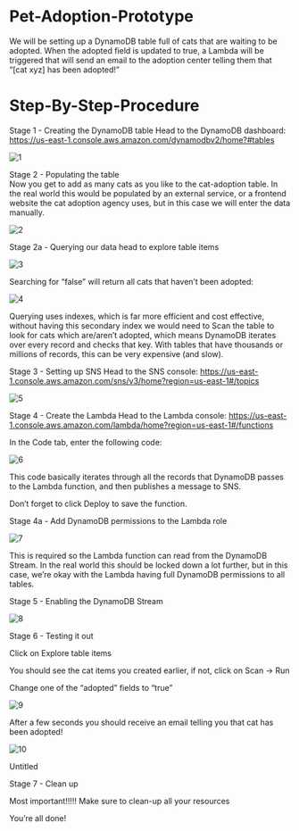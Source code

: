 <h1>Pet-Adoption-Prototype</h1>

We will be setting up a DynamoDB table full of cats that are waiting to be adopted. When the adopted field is updated to true, a Lambda will be triggered that will send an email to the adoption center telling them that “[cat xyz] has been adopted!”

# Step-By-Step-Procedure
Stage 1 - Creating the DynamoDB table
Head to the DynamoDB dashboard: https://us-east-1.console.aws.amazon.com/dynamodbv2/home?#tables


![1](https://github.com/abrarpasha24/Pet-Adoption-Prototype/assets/30976576/3e67261c-78af-4755-99ec-64b0c8db4b33)

Stage 2 - Populating the table <br>
Now you get to add as many cats as you like to the cat-adoption table. In the real world this would be populated by an external service, or a frontend website the cat adoption agency uses, but in this case we will enter the data manually.

![2](https://github.com/abrarpasha24/Pet-Adoption-Prototype/assets/30976576/fbc0737b-8ba5-40e5-bef7-39a5ca5d8cad)


Stage 2a - Querying our data head to explore table items

![3](https://github.com/abrarpasha24/Pet-Adoption-Prototype/assets/30976576/a28aa44a-8c9d-4330-8a8f-6f7273e447cc)

Searching for “false” will return all cats that haven’t been adopted:

![4](https://github.com/abrarpasha24/Pet-Adoption-Prototype/assets/30976576/aa278073-5289-43c5-8425-7a23b5c2bf11)

Querying uses indexes, which is far more efficient and cost effective, without having this secondary index we would need to Scan the table to look for cats which are/aren’t adopted, which means DynamoDB iterates over every record and checks that key. With tables that have thousands or millions of records, this can be very expensive (and slow).

Stage 3 - Setting up SNS
Head to the SNS console: https://us-east-1.console.aws.amazon.com/sns/v3/home?region=us-east-1#/topics

![5](https://github.com/abrarpasha24/Pet-Adoption-Prototype/assets/30976576/839b623c-af43-419d-8bfa-00804dfc005d)

Stage 4 - Create the Lambda
Head to the Lambda console: https://us-east-1.console.aws.amazon.com/lambda/home?region=us-east-1#/functions



In the Code tab, enter the following code:

![6](https://github.com/abrarpasha24/Pet-Adoption-Prototype/assets/30976576/e5862167-35e2-4fae-9149-dd2abc1299df)

This code basically iterates through all the records that DynamoDB passes to the Lambda function, and then publishes a message to SNS.

Don’t forget to click Deploy to save the function.

Stage 4a - Add DynamoDB permissions to the Lambda role

![7](https://github.com/abrarpasha24/Pet-Adoption-Prototype/assets/30976576/51977e85-bb9a-46d8-a5de-7354469a54b3)

This is required so the Lambda function can read from the DynamoDB Stream. In the real world this should be locked down a lot further, but in this case, we’re okay with the Lambda having full DynamoDB permissions to all tables.

Stage 5 - Enabling the DynamoDB Stream

![8](https://github.com/abrarpasha24/Pet-Adoption-Prototype/assets/30976576/a6b556fe-33be-4645-a4e6-ac6dd9fde3d8)

Stage 6 - Testing it out


Click on Explore table items

You should see the cat items you created earlier, if not, click on Scan → Run

Change one of the “adopted” fields to “true”

![9](https://github.com/abrarpasha24/Pet-Adoption-Prototype/assets/30976576/b9b98dc5-375f-4a0b-ad7f-5ecd6b4eb85b)

After a few seconds you should receive an email telling you that cat has been adopted!

![10](https://github.com/abrarpasha24/Pet-Adoption-Prototype/assets/30976576/3a89ca84-c1d6-40bc-b307-42e5e10af4b7)

Untitled

Stage 7 - Clean up

Most important!!!!! Make sure to clean-up all your resources

You’re all done!
